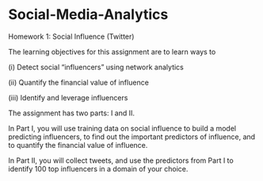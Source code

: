 # Social-Media-Analytics

Homework 1: Social Influence (Twitter)

The learning objectives for this assignment are to learn ways to

(i)  Detect social “influencers” using network analytics

(ii) Quantify the financial value of influence

(iii) Identify and leverage influencers 


The assignment has two parts: I and II. 

In Part I, you will use training data on social influence to build a model predicting influencers, to find out the important predictors of influence, and to quantify the financial value of influence. 

In Part II, you will collect tweets, and use the predictors from Part I to identify 100 top influencers in a domain of your choice. 
